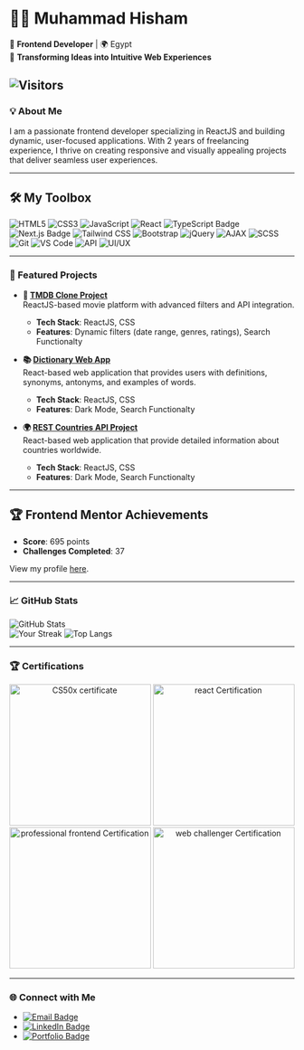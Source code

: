 # 👨‍💻 Muhammad Hisham  

🚀 **Frontend Developer** | 🌍 Egypt  
🔎 **Transforming Ideas into Intuitive Web Experiences**  

![Visitors](https://komarev.com/ghpvc/?username=mohamedhesham221&label=Visitors)
---

### 💡 About Me  
I am a passionate frontend developer specializing in ReactJS and building dynamic, user-focused applications. With 2 years of freelancing experience, I thrive on creating responsive and visually appealing projects that deliver seamless user experiences.

---

## 🛠️ My Toolbox

![HTML5](https://img.shields.io/badge/HTML5-orange?style=for-the-badge&logo=html5&logoColor=white)
![CSS3](https://img.shields.io/badge/CSS3-blue?style=for-the-badge&logo=css3&logoColor=white)
![JavaScript](https://img.shields.io/badge/JavaScript-yellow?style=for-the-badge&logo=javascript&logoColor=white)
![React](https://img.shields.io/badge/React-61DAFB?style=for-the-badge&logo=react&logoColor=black)
![TypeScript Badge](https://img.shields.io/badge/TypeScript-007ACC?style=for-the-badge&logo=typescript&logoColor=white)
![Next.js Badge](https://img.shields.io/badge/Next.js-000000?style=for-the-badge&logo=next.js&logoColor=white)
![Tailwind CSS](https://img.shields.io/badge/TailwindCSS-38B2AC?style=for-the-badge&logo=tailwind-css&logoColor=white)
![Bootstrap](https://img.shields.io/badge/Bootstrap-purple?style=for-the-badge&logo=bootstrap&logoColor=white)
![jQuery](https://img.shields.io/badge/jQuery-0769AD?style=for-the-badge&logo=jquery&logoColor=white)
![AJAX](https://img.shields.io/badge/AJAX-blue?style=for-the-badge&logo=ajax&logoColor=white)
![SCSS](https://img.shields.io/badge/SCSS-CC6699?style=for-the-badge&logo=sass&logoColor=white)
![Git](https://img.shields.io/badge/Git-F05032?style=for-the-badge&logo=git&logoColor=white)
![VS Code](https://img.shields.io/badge/VSCode-007ACC?style=for-the-badge&logo=visual-studio-code&logoColor=white)
![API](https://img.shields.io/badge/API-Integration-lightblue?style=for-the-badge)
![UI/UX](https://img.shields.io/badge/UI%2FUX-Principles-green?style=for-the-badge)


---

### 🌟 Featured Projects  

- **🎥 [TMDB Clone Project](https://tmdb-clone2024.vercel.app/)**  
  ReactJS-based movie platform with advanced filters and API integration.  
  - **Tech Stack**: ReactJS, CSS  
  - **Features**: Dynamic filters (date range, genres, ratings), Search Functionalty

- **📚 [Dictionary Web App](https://dictionary-web-app-lovat.vercel.app/)**  
  React-based web application that provides users with definitions, synonyms, antonyms, and examples of words.
  - **Tech Stack**: ReactJS, CSS  
  - **Features**: Dark Mode, Search Functionalty

- **🌍 [REST Countries API Project](https://github.com/your-repo-link)**  
  React-based web application that provide detailed information about countries worldwide.  
  - **Tech Stack**: ReactJS, CSS
  - **Features**: Dark Mode, Search Functionalty

---

## 🏆 Frontend Mentor Achievements

- **Score**: 695 points
- **Challenges Completed**: 37

View my profile [here](https://www.frontendmentor.io/profile/mohamedhesham221).

---

### 📈 GitHub Stats  

![GitHub Stats](https://github-readme-stats.vercel.app/api?username=mohamedhesham221&show_icons=true&theme=dark)  
![Your Streak](https://github-readme-streak-stats.herokuapp.com/?user=mohamedhesham221&theme=dark)
![Top Langs](https://github-readme-stats.vercel.app/api/top-langs/?username=mohamedhesham221&layout=compact&theme=dark)


---

### 🏆 Certifications

<div align="center">
  <img src="https://res.cloudinary.com/drfia8cgo/image/upload/v1733258472/CS50x_certificate-1_izbzzi.png" width="250" alt="CS50x certificate"> <img src="https://res.cloudinary.com/drfia8cgo/image/upload/v1733259137/React_certified-1_wnhvrw.png" width="250" alt="react Certification"> <img src="https://res.cloudinary.com/drfia8cgo/image/upload/v1733259147/professional_front_end_developer-1_ivvs3s.png" width="250" alt="professional frontend Certification"> <img src="https://res.cloudinary.com/drfia8cgo/image/upload/v1733259155/web_challenger_certificate-1_x498hl.png" width="250" alt="web challenger Certification">
</div>


---

### 🌐 Connect with Me  

- [![Email Badge](https://img.shields.io/badge/Email-muhammedheshamm2%40gmail.com-brightgreen)](mailto:muhammedheshamm2@gmail.com)
- [![LinkedIn Badge](https://img.shields.io/badge/LinkedIn-Muhammad%20Hisham-blue)](https://www.linkedin.com/in/muhammad-hisham-23544b253/)
- [![Portfolio Badge](https://img.shields.io/badge/Portfolio-Muhammad%20Hisham-green)](https://muhammadhisham2024.netlify.app/)
